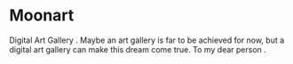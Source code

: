 # Moonart
 Digital Art Gallery .
Maybe an art gallery is far to be achieved for now,
but a digital art gallery can make this dream come true.
To my dear person .

